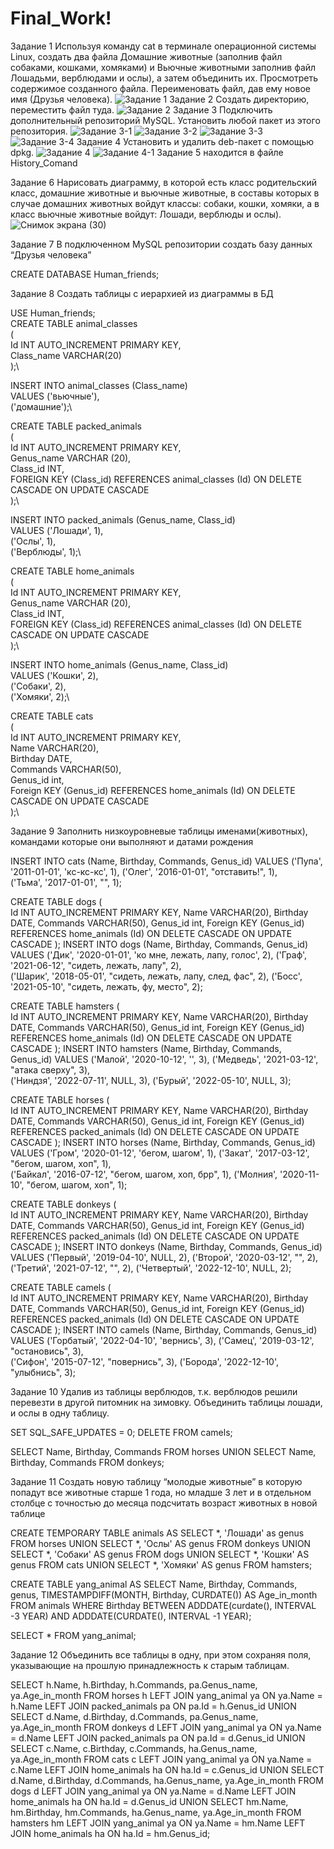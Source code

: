 # Final_Work!
Задание 1 
Используя команду cat в терминале операционной системы Linux, создать два файла Домашние животные (заполнив файл собаками, кошками, хомяками) и Вьючные животными заполнив файл Лошадьми, верблюдами и ослы), а затем объединить их. Просмотреть содержимое созданного файла. Переименовать файл, дав ему новое имя (Друзья человека).
![Задание 1](https://github.com/Anton-Kovalev-10/Final_Work/assets/119130095/00d12fd1-b3dc-4ca5-b761-30a6913aeb44)
Задание 2 
Создать директорию, переместить файл туда.
![Задание 2](https://github.com/Anton-Kovalev-10/Final_Work/assets/119130095/0ae672fd-9735-48cf-8da6-f2e466853589)
Задание 3 
Подключить дополнительный репозиторий MySQL. Установить любой пакет из этого репозитория.
![Задание 3-1](https://github.com/Anton-Kovalev-10/Final_Work/assets/119130095/3d25518f-1831-4565-a4f8-20880c49801d)
![Задание 3-2](https://github.com/Anton-Kovalev-10/Final_Work/assets/119130095/1c0d67b0-18a9-4da5-852e-d1237d8ee8fe)
![Задание 3-3](https://github.com/Anton-Kovalev-10/Final_Work/assets/119130095/0262f38c-8243-49a0-aae2-ef0149f38518)
![Задание 3-4](https://github.com/Anton-Kovalev-10/Final_Work/assets/119130095/1cc2e0f2-3b32-499d-b8b0-70beae97af0d)
Задание 4 
Установить и удалить deb-пакет с помощью dpkg.
![Задание 4](https://github.com/Anton-Kovalev-10/Final_Work/assets/119130095/a1740213-7238-4aa7-a0d8-94031aba9506)
![Задание 4-1](https://github.com/Anton-Kovalev-10/Final_Work/assets/119130095/a8ea6b1b-1677-4169-a027-b1784edda3ce)
Задание 5 находится в файле History_Comand


Задание 6 Нарисовать диаграмму, в которой есть класс родительский класс, домашние животные и вьючные животные, в составы которых в случае домашних животных войдут классы: собаки, кошки, хомяки, а в класс вьючные животные войдут: Лошади, верблюды и ослы).
![Снимок экрана (30)](https://github.com/Anton-Kovalev-10/Final_Work/assets/119130095/3f44d14f-7b4f-4e32-8d8a-d58726c74be3)


Задание 7 В подключенном MySQL репозитории создать базу данных “Друзья человека”


CREATE DATABASE Human_friends;


Задание 8 Создать таблицы с иерархией из диаграммы в БД


USE Human_friends;\
CREATE TABLE animal_classes\
(\
	Id INT AUTO_INCREMENT PRIMARY KEY,\
	Class_name VARCHAR(20)\
);\

INSERT INTO animal_classes (Class_name)\
VALUES ('вьючные'),\
('домашние');\


CREATE TABLE packed_animals\
(\
	  Id INT AUTO_INCREMENT PRIMARY KEY,\
    Genus_name VARCHAR (20),\
    Class_id INT,\
    FOREIGN KEY (Class_id) REFERENCES animal_classes (Id) ON DELETE CASCADE ON UPDATE CASCADE\
);\

INSERT INTO packed_animals (Genus_name, Class_id)\
VALUES ('Лошади', 1),\
('Ослы', 1),\
('Верблюды', 1);\
    
CREATE TABLE home_animals\
(\
	  Id INT AUTO_INCREMENT PRIMARY KEY,\
    Genus_name VARCHAR (20),\
    Class_id INT,\
    FOREIGN KEY (Class_id) REFERENCES animal_classes (Id) ON DELETE CASCADE ON UPDATE CASCADE\
);\

INSERT INTO home_animals (Genus_name, Class_id)\
VALUES ('Кошки', 2),\
('Собаки', 2),\
('Хомяки', 2);\

CREATE TABLE cats\
(\
    Id INT AUTO_INCREMENT PRIMARY KEY,\
    Name VARCHAR(20),\
    Birthday DATE,\
    Commands VARCHAR(50),\
    Genus_id int,\
    Foreign KEY (Genus_id) REFERENCES home_animals (Id) ON DELETE CASCADE ON UPDATE CASCADE\
);\


Задание 9 Заполнить низкоуровневые таблицы именами(животных), командами которые они выполняют и датами рождения


INSERT INTO cats (Name, Birthday, Commands, Genus_id)
VALUES ('Пупа', '2011-01-01', 'кс-кс-кс', 1),
('Олег', '2016-01-01', "отставить!", 1),  
('Тьма', '2017-01-01', "", 1); 

CREATE TABLE dogs 
(       
    Id INT AUTO_INCREMENT PRIMARY KEY, 
    Name VARCHAR(20), 
    Birthday DATE,
    Commands VARCHAR(50),
    Genus_id int,
    Foreign KEY (Genus_id) REFERENCES home_animals (Id) ON DELETE CASCADE ON UPDATE CASCADE
);
INSERT INTO dogs (Name, Birthday, Commands, Genus_id)
VALUES ('Дик', '2020-01-01', 'ко мне, лежать, лапу, голос', 2),
('Граф', '2021-06-12', "сидеть, лежать, лапу", 2),  
('Шарик', '2018-05-01', "сидеть, лежать, лапу, след, фас", 2), 
('Босс', '2021-05-10', "сидеть, лежать, фу, место", 2);

CREATE TABLE hamsters 
(       
    Id INT AUTO_INCREMENT PRIMARY KEY, 
    Name VARCHAR(20), 
    Birthday DATE,
    Commands VARCHAR(50),
    Genus_id int,
    Foreign KEY (Genus_id) REFERENCES home_animals (Id) ON DELETE CASCADE ON UPDATE CASCADE
);
INSERT INTO hamsters (Name, Birthday, Commands, Genus_id)
VALUES ('Малой', '2020-10-12', '', 3),
('Медведь', '2021-03-12', "атака сверху", 3),  
('Ниндзя', '2022-07-11', NULL, 3), 
('Бурый', '2022-05-10', NULL, 3);

CREATE TABLE horses 
(       
    Id INT AUTO_INCREMENT PRIMARY KEY, 
    Name VARCHAR(20), 
    Birthday DATE,
    Commands VARCHAR(50),
    Genus_id int,
    Foreign KEY (Genus_id) REFERENCES packed_animals (Id) ON DELETE CASCADE ON UPDATE CASCADE
);
INSERT INTO horses (Name, Birthday, Commands, Genus_id)
VALUES ('Гром', '2020-01-12', 'бегом, шагом', 1),
('Закат', '2017-03-12', "бегом, шагом, хоп", 1),  
('Байкал', '2016-07-12', "бегом, шагом, хоп, брр", 1), 
('Молния', '2020-11-10', "бегом, шагом, хоп", 1);

CREATE TABLE donkeys 
(       
    Id INT AUTO_INCREMENT PRIMARY KEY, 
    Name VARCHAR(20), 
    Birthday DATE,
    Commands VARCHAR(50),
    Genus_id int,
    Foreign KEY (Genus_id) REFERENCES packed_animals (Id) ON DELETE CASCADE ON UPDATE CASCADE
);
INSERT INTO donkeys (Name, Birthday, Commands, Genus_id)
VALUES ('Первый', '2019-04-10', NULL, 2),
('Второй', '2020-03-12', "", 2),  
('Третий', '2021-07-12', "", 2), 
('Четвертый', '2022-12-10', NULL, 2);

CREATE TABLE camels 
(       
    Id INT AUTO_INCREMENT PRIMARY KEY, 
    Name VARCHAR(20), 
    Birthday DATE,
    Commands VARCHAR(50),
    Genus_id int,
    Foreign KEY (Genus_id) REFERENCES packed_animals (Id) ON DELETE CASCADE ON UPDATE CASCADE
);
INSERT INTO camels (Name, Birthday, Commands, Genus_id)
VALUES ('Горбатый', '2022-04-10', 'вернись', 3),
('Самец', '2019-03-12', "остановись", 3),  
('Сифон', '2015-07-12', "повернись", 3), 
('Борода', '2022-12-10', "улыбнись", 3);


Задание 10
Удалив из таблицы верблюдов, т.к. верблюдов решили перевезти в другой питомник на зимовку. Объединить таблицы лошади, и ослы в одну таблицу.


SET SQL_SAFE_UPDATES = 0;
DELETE FROM camels;

SELECT Name, Birthday, Commands FROM horses
UNION SELECT  Name, Birthday, Commands FROM donkeys;


Задание 11 Создать новую таблицу “молодые животные” в которую попадут все животные старше 1 года, но младше 3 лет и в отдельном столбце с точностью до месяца подсчитать возраст животных в новой таблице


CREATE TEMPORARY TABLE animals AS 
SELECT *, 'Лошади' as genus FROM horses
UNION SELECT *, 'Ослы' AS genus FROM donkeys
UNION SELECT *, 'Собаки' AS genus FROM dogs
UNION SELECT *, 'Кошки' AS genus FROM cats
UNION SELECT *, 'Хомяки' AS genus FROM hamsters;

CREATE TABLE yang_animal AS
SELECT Name, Birthday, Commands, genus, TIMESTAMPDIFF(MONTH, Birthday, CURDATE()) AS Age_in_month
FROM animals WHERE Birthday BETWEEN ADDDATE(curdate(), INTERVAL -3 YEAR) AND ADDDATE(CURDATE(), INTERVAL -1 YEAR);
 
SELECT * FROM yang_animal;


Задание 12 Объединить все таблицы в одну, при этом сохраняя поля, указывающие на прошлую принадлежность к старым таблицам.


SELECT h.Name, h.Birthday, h.Commands, pa.Genus_name, ya.Age_in_month 
FROM horses h
LEFT JOIN yang_animal ya ON ya.Name = h.Name
LEFT JOIN packed_animals pa ON pa.Id = h.Genus_id
UNION 
SELECT d.Name, d.Birthday, d.Commands, pa.Genus_name, ya.Age_in_month 
FROM donkeys d 
LEFT JOIN yang_animal ya ON ya.Name = d.Name
LEFT JOIN packed_animals pa ON pa.Id = d.Genus_id
UNION
SELECT c.Name, c.Birthday, c.Commands, ha.Genus_name, ya.Age_in_month 
FROM cats c
LEFT JOIN yang_animal ya ON ya.Name = c.Name
LEFT JOIN home_animals ha ON ha.Id = c.Genus_id
UNION
SELECT d.Name, d.Birthday, d.Commands, ha.Genus_name, ya.Age_in_month 
FROM dogs d
LEFT JOIN yang_animal ya ON ya.Name = d.Name
LEFT JOIN home_animals ha ON ha.Id = d.Genus_id
UNION
SELECT hm.Name, hm.Birthday, hm.Commands, ha.Genus_name, ya.Age_in_month 
FROM hamsters hm
LEFT JOIN yang_animal ya ON ya.Name = hm.Name
LEFT JOIN home_animals ha ON ha.Id = hm.Genus_id;
